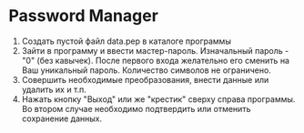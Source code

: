 # Password Manager
1. Создать пустой файл data.pep в каталоге программы
2. Зайти в программу и ввести мастер-пароль. Изначальный пароль - "0" (без кавычек). После первого входа желательно его сменить на Ваш уникальный пароль. Количество символов не ограничено.
3. Совершить необходимые преобразования, внести данные или удалить их и т.п.
4. Нажать кнопку "Выход" или же "крестик" сверху справа программы. Во втором случае необходимо подтвердить или отменить сохранение данных.
